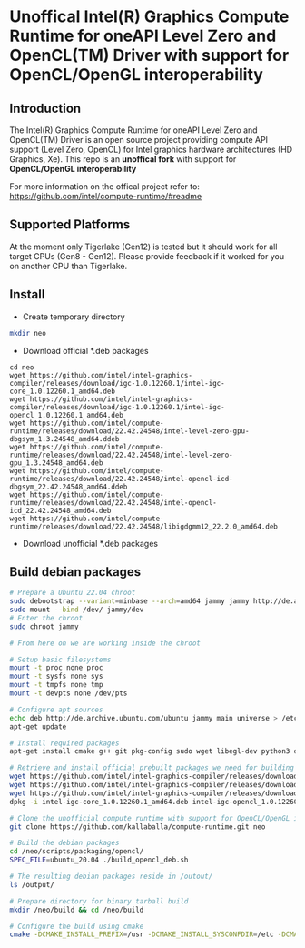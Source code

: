 <!---

Copyright (C) 2018-2021 Intel Corporation

SPDX-License-Identifier: MIT

-->

# Unoffical Intel(R) Graphics Compute Runtime for oneAPI Level Zero and OpenCL(TM) Driver with support for OpenCL/OpenGL interoperability

## Introduction

The Intel(R) Graphics Compute Runtime for oneAPI Level Zero and OpenCL(TM) Driver
is an open source project providing compute API support (Level Zero, OpenCL)
for Intel graphics hardware architectures (HD Graphics, Xe). This repo is an **unoffical fork** with support for **OpenCL/OpenGL interoperability**

For more information on the offical project refer to: https://github.com/intel/compute-runtime/#readme

## Supported Platforms

At the moment only Tigerlake (Gen12) is tested but it should work for all target CPUs (Gen8 - Gen12). Please provide feedback if it worked for you on another CPU than Tigerlake.

## Install

* Create temporary directory
```bash
mkdir neo
```

* Download official *.deb packages

```
cd neo
wget https://github.com/intel/intel-graphics-compiler/releases/download/igc-1.0.12260.1/intel-igc-core_1.0.12260.1_amd64.deb
wget https://github.com/intel/intel-graphics-compiler/releases/download/igc-1.0.12260.1/intel-igc-opencl_1.0.12260.1_amd64.deb
wget https://github.com/intel/compute-runtime/releases/download/22.42.24548/intel-level-zero-gpu-dbgsym_1.3.24548_amd64.ddeb
wget https://github.com/intel/compute-runtime/releases/download/22.42.24548/intel-level-zero-gpu_1.3.24548_amd64.deb
wget https://github.com/intel/compute-runtime/releases/download/22.42.24548/intel-opencl-icd-dbgsym_22.42.24548_amd64.ddeb
wget https://github.com/intel/compute-runtime/releases/download/22.42.24548/intel-opencl-icd_22.42.24548_amd64.deb
wget https://github.com/intel/compute-runtime/releases/download/22.42.24548/libigdgmm12_22.2.0_amd64.deb
```

* Download unofficial *.deb packages

## Build debian packages

```bash
# Prepare a Ubuntu 22.04 chroot
sudo debootstrap --variant=minbase --arch=amd64 jammy jammy http://de.archive.ubuntu.com/ubuntu
sudo mount --bind /dev/ jammy/dev
# Enter the chroot
sudo chroot jammy

# From here on we are working inside the chroot

# Setup basic filesystems
mount -t proc none proc
mount -t sysfs none sys
mount -t tmpfs none tmp
mount -t devpts none /dev/pts

# Configure apt sources
echo deb http://de.archive.ubuntu.com/ubuntu jammy main universe > /etc/apt/sources.list
apt-get update

# Install required packages
apt-get install cmake g++ git pkg-config sudo wget libegl-dev python3 devscripts libigdgmm-dev debhelper ninja-build libva-dev

# Retrieve and install official prebuilt packages we need for building
wget https://github.com/intel/intel-graphics-compiler/releases/download/igc-1.0.12260.1/intel-igc-core_1.0.12260.1_amd64.deb
wget https://github.com/intel/intel-graphics-compiler/releases/download/igc-1.0.12260.1/intel-igc-opencl_1.0.12260.1_amd64.deb
wget https://github.com/intel/intel-graphics-compiler/releases/download/igc-1.0.12260.1/intel-igc-opencl-devel_1.0.12260.1_amd64.deb
dpkg -i intel-igc-core_1.0.12260.1_amd64.deb intel-igc-opencl_1.0.12260.1_amd64.deb intel-igc-opencl-devel_1.0.12260.1_amd64.deb

# Clone the unofficial compute runtime with support for OpenCL/OpenGL interop
git clone https://github.com/kallaballa/compute-runtime.git neo

# Build the debian packages
cd /neo/scripts/packaging/opencl/
SPEC_FILE=ubuntu_20.04 ./build_opencl_deb.sh

# The resulting debian packages reside in /outout/
ls /output/

# Prepare directory for binary tarball build
mkdir /neo/build && cd /neo/build

# Configure the build using cmake
cmake -DCMAKE_INSTALL_PREFIX=/usr -DCMAKE_INSTALL_SYSCONFDIR=/etc -DCMAKE_INSTALL_LOCALSTATEDIR=/var -DCMAKE_EXPORT_NO_PACKAGE_REGISTRY=ON -DCMAKE_FIND_USE_PACKAGE_REGISTRY=OFF -DCMAKE_FIND_PACKAGE_NO_PACKAGE_REGISTRY=ON -DCMAKE_INSTALL_RUNSTATEDIR=/run -DCMAKE_VERBOSE_MAKEFILE=ON -DCMAKE_INSTALL_LIBDIR=lib64 -DCMAKE_BUILD_TYPE=Release -DNEO_OCL_VERSION_MAJOR=22 -DNEO_OCL_VERSION_MINOR=44 -DNEO_VERSION_BUILD=18857 -DDO_NOT_RUN_AUB_TESTS=FALSE -DNEO_SKIP_UNIT_TESTS=1 -DNEO_ENABLE_i915_PRELIM_DETECTION=TRUE -DNEO_DISABLE_BUILTINS_COMPILATION=FALSE -DRELEASE_WITH_REGKEYS=FALSE -DIGDRCL_FORCE_USE_LIBVA=FALSE -DNEO_SKIP_OCL_UNIT_TESTS=1 -DDISABLE_WDDM_LINUX=1 -DBUILD_WITH_L0=1 -DNEO_DISABLE_LD_GOLD=1 -Wno-dev ..
```
